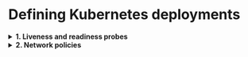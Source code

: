 # Defining Kubernetes deployments

<details>
<summary><b>1. Liveness and readiness probes</b></summary>

Each container can have an optional liveness and/or readiness probe.

**Why?**

**References**

- [Kubernetes documentation — container probes](https://kubernetes.io/docs/concepts/workloads/pods/pod-lifecycle/#container-probes)

</details>

<details>
<summary><b>2. Network policies</b></summary>

Network policies govern the communication between the pods in a namespace or cluster.

**Why?**

**References**

- [Kubernetes documentation — network policies](https://kubernetes.io/docs/concepts/services-networking/network-policies/)

**Example**

</details>
